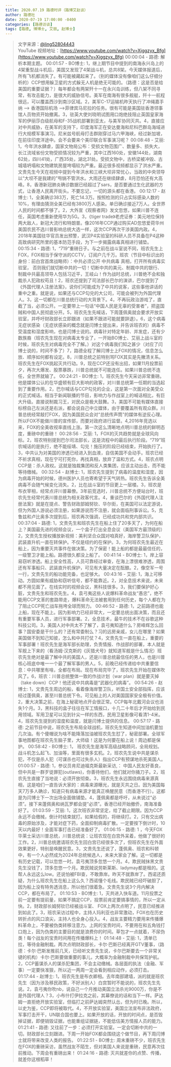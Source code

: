 ```yaml
---
title: 2020.07.19 路德时评（路博艾赵谈）
author: 路德社
date: 2020-07-19 17:00:00 -0400
categories: [路德访谈]
tags: [路德, 博博士, 艾丽, 赵博士]
---
```


> 文字来源：[@ling52804443](https://twitter.com/ling52804443)  
> YouTube 视频地址：[https://www.youtube.com/watch?v=Xjggzyx_Bfg](https://www.youtube.com/watch?v=Xjggzyx_Bfg)
00:00:04 - 路德: 解析本期主题。
00:01:57 - BO博士: 1，继上期节目中提到的南海永兴岛上的4架重型战斗机后，美国又发现了4架战斗机，总共8架。今天媒体报道后，所有飞机都消失了。有可能被藏起来了。（别的媒体没有像咱们这么仔细分析的）CCP想用躲卫星的方式躲无人机是绝无可能的。（路德：这是否是给美国的重要证据？）每年都会有两架歼十一在永兴岛训练，但八架不同寻常，有攻击能力，是很大的威胁信号。美军在南海有很多舰艇，歼十一航程很远，可以覆盖西沙到南沙区域。2，美军C-17运输机昨天执行了冲绳嘉手纳 --> 香港国际机场 -->菲律宾马尼拉的任务。很有可能是美国驻香港领事馆人员物资开始撤离。3，驻英大使刘晓明试图用口炮绝技阻止英国皇家海军的伊丽莎白级航母和F-35战机部署到亚太，与美军协同灭共。4，直接应对中共威胁，在美军的支持下，印度海军正在安达曼海和尼科巴群岛海域进行大规模军事演习。尼米兹号航母打击群刚穿过马六甲海峡，经过新加坡，在前往印度洋途中。会不会要来个美印联合军事演习呢？
00:08:48 - 艾丽: 1，今年洪水肆虐，国家文物局公布：受损文物范围广、数量多、损失大，长江流域省份文物受损情况较为严重，其中江西160处，安徽144处，湖南62处，四川41处，广西35处，湖北31处。受损文物中，古桥梁被冲毁、古城墙坍塌和文物建筑房屋垮塌较为严重。最近很多视频都显示了洪水严重。文贵先生今天在视频中提到今年洪水和三峡大坝非常忧心，当政的中央领导以“大坝不是我建的”甩锅不管洪水。大雨还在继续肆虐，8月恐怕还有大高峰。8，香港新冠肺炎确诊数据已经超过了sars，是否要通过生化武器的方式，让香港人民离开街头。不要忘记，一切的源头都在香港。
00:12:17 - 赵博士: 1，全美确诊383万，死亡14.3万。按照检测的只占实际感染人数的10%，有理由猜测全美已经有3800万人感染。单日确诊接近7万人。全世界人民的时间都不够了。2，大外宣《观察者网》发文忽悠，如果川普不连任，英国考虑重新使用华为5G。3，《tiger trade》老虎证券：美元地位保持两大敌人，新冠大流行和特朗普。像2016年CCP通过购买AD忽悠爱荷华州美国农民不选川普影响总统大选一样，这次CCP再次干涉美国内政。4，2018年美国驻华官员发出预警，武汉P4实验室的科研人员不具备在P4这种高致病研究所里的基本防范手段，为下一步揭露病毒真相进行铺垫。
00:15:34 - 路德: 1，“719”重磅日子。与之前在战斗室说不同，班农先生上FOX，FOX相当于保守派的CCTV，订阅户几千万。班农（节目中标识出的身份：前白宫首席战略师）：中共必须公开 中共病毒 真相，打开所有病毒实验室，
否则我们就切断中共的一切！切断中共的美元、制裁中共的银行、制裁中共最高领导人包括习近平，王岐山！作为战时总统，川普绝不会和独裁杀人犯政权苟且！2，班农还提到了司法部长巴尔的演讲，巴尔提到了《外国代理人注册法案》，说你们可能成为了中共的说客，这些事他讲话的重中之重。就是说，如果还与CCP勾兑的大公司，可能会被列为外国代理人。3，这一切都在川普总统行动的大背景下。4，不再玩政治游戏了，直截了当，必须公开。一定要带上一句话“中国人民是无辜的受害者”，把盗国贼和中国人民彻底分开。5，班农先生先喊话，下周蓬佩奥就会要求开放实验室，并呼吁财政部长立即跟进（如果不跟进可能就要辞退）。6，这个病毒无症状感染（无症状感染的概念就是闫博士提出来，并告诉班农的）病毒不受温度和湿度影响，也是闫博士说的。病毒针对特定年龄、并发症，还有少数族裔（班农先生现在对病毒太专业了，一开始BO博士、艾丽上战斗室的时候，班农先生对病毒完全不了解。）对这个病毒我们知之甚少（对应了闫博士说的，时间不多了）7，路德全程了解闫博士上FOX的情况，信息怎么放、顺序如何都有设定。8，川普总统之前特别骂FOX其实是先撇清关系。班农先生在FOX挑起灭共行动。9，现在CCP还没有出招，如果11月投票前夕，再次大爆发、股票暴跌，川普总统就不可能连任。如果川普总统不连任，全世界就输了。
00:24:21 - BO博士: 1，班农先生今天采访非常重磅。他是媒体公认的在华盛顿有巨大影响的政客，对川普总统第一任期的当选起到了重要作用。2，巴尔喊话与CCP勾兑的企业，这是第一次面对全美受众的正式喊话。相当于新闻联播的节目，影响力与作战室上的喊话相比，有巨大升级。直接说制裁习王，对民众是极大鼓舞。3，美国不可能有媒体直接标榜自己左派还是右派，都会说自己中立媒体，由于要覆盖所有观众群。川普总统经常敲打FOX，因为美国民众会对“总统传声筒”的媒体有逆反心理。所以FOX不能做川普的宣传部，而要对政府进行监督。4,2016年竞选以来，FOX的全美收视率直线上涨。第一次这么清晰地点明川普总统的鲜明态度，重磅中的重磅！
00:28:56 - 艾丽: 1，FOX的灭共趋势就是全球风向标。2，班农特别提到巴尔司法部长，这是流程中的最后执行阶段。“719”班农喊话的是执行，绝不能绥靖、勾兑！施压的阶段已经结束，开始执行了。3，中共认为对美国的渗透已经进入到血液，自信美国不会动手。班农已经不祈求真相，现在宁可打死你，再找真相，放弃了温和方式。4，班农点明CCP是：杀人政权。这就是独裁集团和反人类集团，应该主动出击，而不能等待缴械。
00:32:54 - 赵博士: 1，班农先生提到了病毒的温度和湿度，因为病毒开始的时候，德州医护人员也寄希望于天气转热。班农先生告诉全美病毒不会随气候变化消失。2，比在战斗室的节目更上一层楼。3，班农是布衣宰相，经常点评川普幕僚。3年前竞选时，川普总统不方便站台时，班农先生经常代表川普总统为相关政客代言。4，重谈巴尔的《外国代理人注册法案》就是在提点、警告财政部姆努钦、华尔街，在美国可以法定游说，但为外国人游说必须注册，如果游说而不注册，就会面临刑事诉讼。5，克鲁兹和卢比奥多次提到后，班农再次强调，已经成功共和党内部共识。
00:37:04 - 路德: 1，文贵先生和班农先生在船上住了20多天了，为何在船上？美国最先进的视频会议，一个盒子打出全息会议（美国军方最顶级的）2，文贵先生授权播放新视频：美利坚合众国对咱真好，海岸警卫队保护，武装直升机一直在转保护。不仅是纽约的在保护。3，为何班农先生最近在船上，因为重要灭共事件在做决策。为了保密！能上船的都是最最信任的，一级警卫才能上船。路德很久都没上船了。
00:41:14 - BO博士: 1，岸上容易窃听渗透。船上安全性高，人员可靠经过审查，在海上漂很难渗透，周围还有军事船只、武装直升机保护，可见有大量决定在酝酿。2，像空军一号一行，文贵先生的船功能完备，也足够大。
00:43:16 - 艾丽: 1，海上可移动。方圆如果有威胁和窃听信号，都不能靠近。2，对全息技术来说，未来都不用见面了。在线实时的视频会议，黑科技很多。3，我们要保护好心脏，文贵先生和班农先生。4，袁弓夷这些人说爆料革命战友“愚忠”，绝不能用CCP文革的套路带走，爆料革命无法被套用到任何历史，每个人都在为了阻止CCP死亡战车拖垮全球而努力。
00:46:52 - 路德: 1，之前路德也能上船，现在不能上。因为影响力已经非常大，一定要总统出面决策，而且还有重要军事人员，进行军事部署。2，全息技术，最牛的技术不在谷歌这种科技公司。3，美国人对中共太不了解了，袁弓夷知道什么？房峰辉怎么回事？国安委是干什么的？还有常委制么？习的远房亲戚，女儿在哪里？如果美国做不到知己知彼，怎么和中共打仗？4，文贵先生一直在船上，重要的军事部署！班农先生是海军部长助理，负责情报、作战部的部署，本人就是军舰上下来的（看汤姆·汉克斯的《灰猎犬号》就知道军舰是什么情况）班农先生绝对是最了解中共的美国人，还是川普总统最信任的男人，也是川普核心班底中唯一一个最了解军事的男人。5，前晚已经传递给中共重要信息：中共哪里有啥，全都在布局。现在布局完毕了，班农先生开始在媒体吹风了。6，班农：川普总统整体一致的作战计划（war plan）就是要灭掉（take down）CCP！他还说中共病毒是“武器化的病毒”。
00:54:26 - 赵博士: 1，文贵先生周边的船，看着像海岸警卫队，听国土安全部指挥，应该经过蓬佩奥，甚至川普总统下令。可见船上的人对美国国家安全极有价值。2，重大决策之前，在海上秘密地点开会很正常。CCP每年北戴河会议也消失1个月。3，黑科技的盒子往往在军工情报口，十几二十年后才开始给到民用领域。军用卫星可以见到针尖一样的东西，民用卫星影像可看清1-4米。4，班农先生提到的湿度和温度，就是闫博士提供的信息。
00:57:17 - 路德: 之前节目中说，班农先生布局全球战机，班农先生知道中间加油机要加几次油。有个傻帽说为啥不能降落加油被班农先生怼了，秘密部署。全球军事地图都在班农先生脑子里，大师级！这是为何要在船上说！周边都是保护。
00:58:42 - BO博士: 1， 班农先生是海军高级战略顾问，全局规划。战斗机怎么起飞、加油等，里面有很多玄机。2，班农先生说中共是谋杀犯，不仅是杀人犯（可谋杀也可过失杀人）指出CCP有预谋地杀死美国人。
01:00:57 - 路德: 1，参议员肯尼迪福克斯最新采访,： 中国人民友好善良，但中共是一群歹徒罪犯(outlaws)，你善待他们，他们就对你捅刀子。2，班农先生直接了当地说：必须开放彻查。3，班农先生永远围绕病毒来源真相，这是咱们一直告诉大家的：病毒来源曝光，就是灭共之日。因为美国每天7万多人确诊，知道只有病毒来源才能真正唤醒民意（而香港不行）。这都是为闫博士下一次出场全面做铺垫。4，蓬佩奥都是呼吁，从未说过“必须”。接下来蓬佩奥和纳瓦罗都会提“必须”。香港已经开始撤侨，南海准备好了。
01:03:59 - 艾丽: 1，这次班农非常坚定，给了截止期限。因为CCP永远不会缴械，倒计时结束就打。如果给假的，将继续打。2，只有交出病毒的原始涉及，才能对症下药，全面抑制病毒扩散。一定要按下倒计时，10天以内最好！全面军事打击已经准备好了。
01:06:15 - 路德: 1 ，今天FOX华莱士采访川普总统，川普总统说：让班农现在白宫外呆着，他做了很好的工作。2，川普总统邀请班农先生回白宫已经很多次了，但班农先生在外面效果更好，特别是唤醒民意。3，文贵先生还说了，蓬佩奥、班农和科顿中，有一个人必然成为2024年总统候选人，未来大家会了解。这一切都是有历史记载，可以忽悠一时。袁弓夷顶多忽悠一个月。4，欺民贼抹黑文贵先生没钱了，顶多忽悠一个月。欺民贼说劳斯莱斯、ladymay都是租的。这帮人永远这么low。还说怕被FBI查，不敢靠岸。昨天不就靠岸了。西诺还质疑，为什么班农先生在船上这么久？西诺懂个毛线。欺民贼已经吓破胆了，因为船上没有特务透消息，所以他们很着急。文贵先生说3个月内解决CCP，都在布局了。
01:10:53 - BO博士: 1，灭共进入快车道。11月投票之前一定要有提前量，如果不搞定CCP，投票前肯定要搞事情的，所以一定从快。2，财政部长姆努钦已经被战斗室、
FOX上两次点明了，民意已经推进到如此了。3，班农采访过程中，主持人玛利亚也非常激动，FOX也在历史转折点的风口浪尖，主持人也全身心投入。4，战友主要精力要用来传播爆料革命上，不要被伪类转移注意力。上网的宝贵时间，不要用在和五角钱打口炮上，因为伪类的主要目的就是浪费你的时间。草包才一点就着，不尿伪类！每个战友的宝贵时间用在传播爆料上！
01:14:48 - 艾丽: 1，清单已拉，等待金融制裁。两次点明财政部长，卡尔·巴斯已经离开GTV董事，（路德：卡尔·巴斯发推前几天，已经听文贵先生说，卡尔巴斯要去一个非常关键的机构）卡尔·巴斯要做重要的事儿，大概率为金融制裁中共保驾护航。2，CCP蓄谋杀人的谋杀犯集团，不会主动缴械。各层面的执法（金融、军事）一定要快准狠，所以近一两周一定会看到相应动作，必须打击。
01:17:44 - 赵博士: 1，班农先生是布衣卿相。去年南部建墙，派的就是班农先生（因为涉及移民政策，不好派别人）白宫暂时不能说的，班农先生先说。2，袁弓夷你吹nb，说自己一个月推动美国立法杀光9000万，你是不是外国代理人？3，小布什打伊拉克之前，其幕僚说的话和当下一样。萨达姆一直拒绝开放实验室，但临打之前萨达姆突然认怂，但为时已晚。所以，以史为鉴，CCP即将被取代。4，不开放实验室，美国立法宣布非法政府，军事打击开干，UN联合国也要上。如果开放的话，开放的时间点，是否毁掉证据，即便销毁证据，也能重组证据链，不能低估美方情报人员的能力。
01:21:41 - 路德: 又往前了一步：必须打开实验室。一定会切断中共的一切。财政部长立刻跟进。下周一开始FOX都会围绕这个做节目，再下周闫博士就将带来改变人类的报告。
01:22:51 - BO博士: 周末重磅不少，班农先生在FOX的重磅采访，虽然战友不陌生，但对美国人来说是重磅，民意再次往前推动。下周会有重磅出来！
01:24:16 - 路德: 灭共就差你的点赞、传播，就差你这根稻草！
